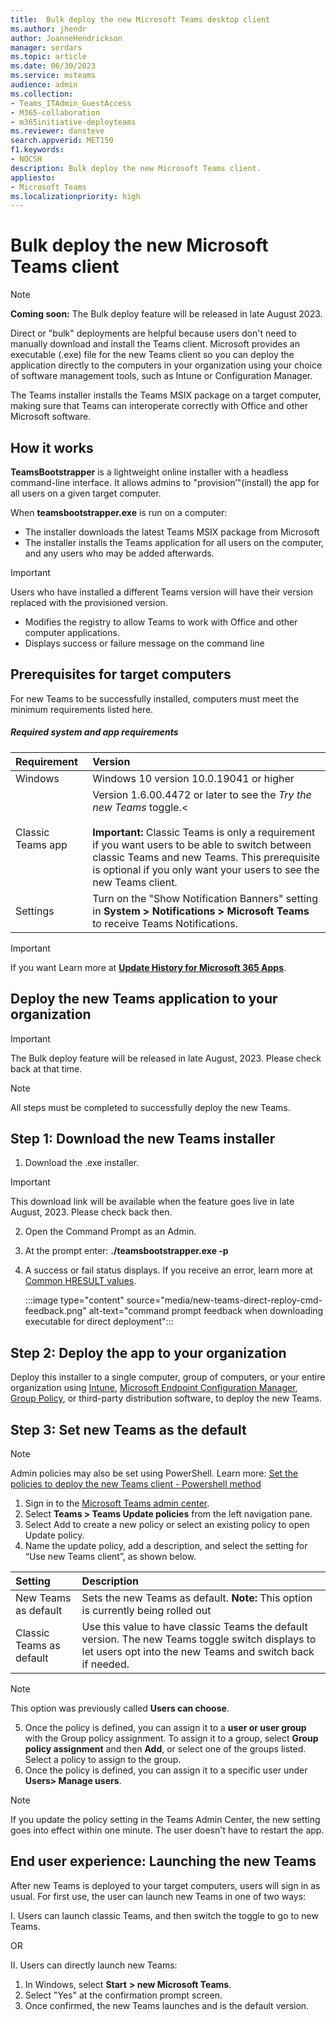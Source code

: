 ```yaml
---
title:  Bulk deploy the new Microsoft Teams desktop client
ms.author: jhendr
author: JoanneHendrickson
manager: serdars
ms.topic: article
ms.date: 06/30/2023
ms.service: msteams
audience: admin
ms.collection: 
- Teams_ITAdmin_GuestAccess
- M365-collaboration
- m365initiative-deployteams
ms.reviewer: dansteve
search.appverid: MET150
f1.keywords:
- NOCSH
description: Bulk deploy the new Microsoft Teams client.
appliesto: 
- Microsoft Teams
ms.localizationpriority: high
---
```


# Bulk deploy the new Microsoft Teams client 

>[!Note]
>**Coming soon:** The Bulk deploy feature will be released in late August 2023.

Direct or "bulk"  deployments are helpful because users don't need to manually download and install the Teams client. Microsoft provides an executable (.exe) file for the new Teams client so you can deploy the application directly to the computers in your organization using your choice of software management tools, such as Intune or Configuration Manager.

The Teams installer installs the Teams MSIX package on a target computer, making sure that Teams can interoperate correctly with Office and other Microsoft software.

## How it works

**TeamsBootstrapper** is a lightweight online installer with a headless command-line interface. It allows admins to "provision’"(install) the app for all users on a given target computer.

When **teamsbootstrapper.exe** is run on a computer:

- The installer downloads the latest Teams MSIX package from Microsoft
- The installer installs the Teams application for all users on the computer, and any users who may be added afterwards.

>[!Important]
>Users who have installed a different Teams version will have their version replaced with the provisioned version.

- Modifies the registry to allow Teams to work with Office and other computer applications.
- Displays success or failure message on the command line


## Prerequisites for target computers

For new Teams to be successfully installed, computers must meet the minimum requirements listed here.

##### Required system and app requirements

|Requirement|Version|
|:-----|:-----|
|Windows| Windows 10 version 10.0.19041 or higher|
|Classic Teams app|Version 1.6.00.4472 or later to see the *Try the new Teams* toggle.<</br> </br>**Important:** Classic Teams is only a requirement if you want users to be able to switch between classic Teams and new Teams. This prerequisite is optional if you only want your users to see the new Teams client.|
|Settings|Turn on the "Show Notification Banners" setting in **System > Notifications > Microsoft Teams** to receive Teams Notifications.|

>[!Important]
>If you want
Learn more at [**Update History for Microsoft 365 Apps**](/officeupdates/update-history-microsoft365-apps-by-date#supported-versions).

## Deploy the new Teams application to your organization

>[!Important]
>The Bulk deploy feature will be released in late August, 2023. Please check back at that time.

>[!Note]
>All steps must be completed to successfully deploy the new Teams.


## Step 1: Download the new Teams installer

1. Download the .exe installer.

>[!Important]
>This download link will be available when the feature goes live in late August, 2023. Please check back then.

2. Open the Command Prompt as an Admin.
3. At the prompt enter: **./teamsbootstrapper.exe -p**

4. A success or fail status displays. If you receive an error, learn more at [Common HRESULT values](/windows/win32/seccrypto/common-hresult-values).

   :::image type="content" source="media/new-teams-direct-reploy-cmd-feedback.png" alt-text="command prompt feedback when downloading executable for direct deployment":::

## Step 2: Deploy the app to your organization

Deploy this installer to a single computer, group of computers, or your entire organization using [Intune](/mem/intune/fundamentals/what-is-intune), [Microsoft Endpoint Configuration Manager](/configmgr/core/understand/introduction), [Group Policy](/troubleshoot/windows-server/group-policy/use-group-policy-to-install-software), or third-party distribution software, to deploy the new Teams.


## Step 3: Set new Teams as the default 

>[!Note]
>Admin policies may also be set using PowerShell. Learn more: [Set the policies to deploy the new Teams client - Powershell method](new-teams-deploy-using-policies.md)

1. Sign in to the [Microsoft Teams admin center](https://admin.teams.microsoft.com).
2. Select **Teams > Teams Update policies** from the left navigation pane.
3. Select Add to create a new policy or select an existing policy to open Update policy.
4. Name the update policy, add a description, and select the setting for “Use new Teams client”, as shown below.

|Setting|Description|
|:-----|:-----|
|New Teams as default|Sets the new Teams as default. **Note:** This option is currently being rolled out|
|Classic Teams as default|Use this value to have classic Teams the default version. The new Teams toggle switch displays to let users opt into the new Teams and switch back if needed.| 

>[!Note]
>This option was previously called **Users can choose**.

5. Once the policy is defined, you can assign it to a **user or user group** with the Group policy assignment. To assign it to a group, select **Group policy assignment** and then **Add**,  or select one of the groups listed.  Select a policy to assign to the group.
6. Once the policy is defined, you can assign it to a specific user under **Users> Manage users**.

>[!Note]
>If you update the policy setting in the Teams Admin Center, the new setting goes into effect within one minute. The user doesn't have to restart the app.

## End user experience:  Launching the new Teams 

After new Teams is deployed to your target computers, users will sign in as usual. For first use, the user can launch new Teams in one of two ways:

I. Users can launch classic Teams, and then switch the toggle to go to new Teams.

OR

II.  Users can directly launch new Teams:
1. In Windows, select **Start** **> new Microsoft Teams**.
2. Select "Yes" at the confirmation prompt screen. 
3. Once confirmed, the new Teams launches and is the default version.
